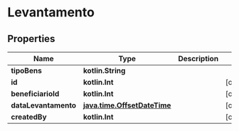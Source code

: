 
# Levantamento

## Properties
| Name | Type | Description | Notes |
| ------------ | ------------- | ------------- | ------------- |
| **tipoBens** | **kotlin.String** |  |  |
| **id** | **kotlin.Int** |  |  [optional] |
| **beneficiarioId** | **kotlin.Int** |  |  [optional] |
| **dataLevantamento** | [**java.time.OffsetDateTime**](java.time.OffsetDateTime.md) |  |  [optional] |
| **createdBy** | **kotlin.Int** |  |  [optional] |



